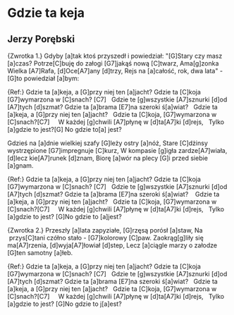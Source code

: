 # Gdzie ta keja
## Jerzy Porębski

{Zwrotka 1.}
Gdyby [a]tak ktoś przyszedł i powiedział: "[G]Stary czy masz [a]czas?
Potrze[C]buję do załogi [G7]jakąś nową [C]twarz,
Ama[g]zonka Wielka [A7]Rafa, [d]Oce[A7]any [d]trzy,
Rejs na [a]całość, rok, dwa lata" - [G]to powiedział [a]bym:

{Ref:}
Gdzie ta [a]keja, a [G]przy niej ten [a]jacht?
Gdzie ta [C]koja [G7]wymarzona w [C]snach? [C7]  
Gdzie te [g]wszystkie [A7]sznurki [d]od [A7]tych [d]szmat?
Gdzie ta [a]brama [E7]na szeroki ś[a]wiat?
  Gdzie ta [a]keja, a [G]przy niej ten [a]jacht?
  Gdzie ta [C]koja, [G7]wymarzona w [C]snach?[C7]  
  W każdej [g]chwili [A7]płynę w [d]ta[A7]ki [d]rejs,
  Tylko [a]gdzie to jest?[G] No gdzie to[a] jest?


Gdzieś na [a]dnie wielkiej szafy [G]leży ostry [a]nóż,
Stare [C]dżinsy wystrzępione [G7]impregnuje [C]kurz,
W kompasie [g]igła zardze[A7]wiała, [d]lecz kie[A7]runek [d]znam,
Biorę [a]wór na plecy [G]i przed siebie [a]gnam.

{Ref:}
Gdzie ta [a]keja, a [G]przy niej ten [a]jacht?
Gdzie ta [C]koja [G7]wymarzona w [C]snach? [C7]  
Gdzie te [g]wszystkie [A7]sznurki [d]od [A7]tych [d]szmat?
Gdzie ta [a]brama [E7]na szeroki ś[a]wiat?
  
Gdzie ta [a]keja, a [G]przy niej ten [a]jacht?
  Gdzie ta [C]koja, [G7]wymarzona w [C]snach?[C7]  
  W każdej [g]chwili [A7]płynę w [d]ta[A7]ki [d]rejs,
  Tylko [a]gdzie to jest? [G]No gdzie to [a]jest?

{Zwrotka 2.}
Przeszły [a]lata zapyziałe, [G]rzęsą porósł [a]staw,
Na  przys[C]tani czółno stało - [G7]kolorowy [C]paw.
Zaokrąg[g]liły się ma[A7]rzenia, [d]wyja[A7]łowiał [d]step,
Lecz [a]ciągle marzy o załodze [G]ten samotny [a]łeb.

{Ref:}
Gdzie ta [a]keja, a [G]przy niej ten [a]jacht?
Gdzie ta [C]koja [G7]wymarzona w [C]snach? [C7]  
Gdzie te [g]wszystkie [A7]sznurki [d]od [A7]tych [d]szmat?
Gdzie ta [a]brama [E7]na szeroki ś[a]wiat?
  Gdzie ta [a]keja, a [G]przy niej ten [a]jacht?
  Gdzie ta [C]koja, [G7]wymarzona w [C]snach?[C7]  
  W każdej [g]chwili [A7]płynę w [d]ta[A7]ki [d]rejs,
  Tylko [a]gdzie to jest? [G]No gdzie to j[a]est?



